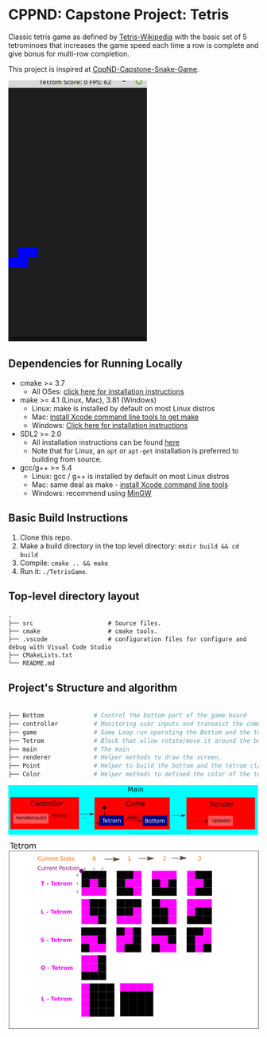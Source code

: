 # CPPND: Capstone Project: Tetris

Classic tetris game as defined by [Tetris-Wikipedia](https://en.wikipedia.org/wiki/Tetris) with the basic set of 5 tetrominoes that increases the game speed each time a row is complete and give bonus for multi-row completion.

This project is inspired at [CppND-Capstone-Snake-Game](https://github.com/udacity/CppND-Capstone-Snake-Game).

<img src="TetrisGif.gif"/>

## Dependencies for Running Locally
* cmake >= 3.7
  * All OSes: [click here for installation instructions](https://cmake.org/install/)
* make >= 4.1 (Linux, Mac), 3.81 (Windows)
  * Linux: make is installed by default on most Linux distros
  * Mac: [install Xcode command line tools to get make](https://developer.apple.com/xcode/features/)
  * Windows: [Click here for installation instructions](http://gnuwin32.sourceforge.net/packages/make.htm)
* SDL2 >= 2.0
  * All installation instructions can be found [here](https://wiki.libsdl.org/Installation)
  * Note that for Linux, an `apt` or `apt-get` installation is preferred to building from source.
* gcc/g++ >= 5.4
  * Linux: gcc / g++ is installed by default on most Linux distros
  * Mac: same deal as make - [install Xcode command line tools](https://developer.apple.com/xcode/features/)
  * Windows: recommend using [MinGW](http://www.mingw.org/)

## Basic Build Instructions

1. Clone this repo.
2. Make a build directory in the top level directory: `mkdir build && cd build`
3. Compile: `cmake .. && make`
4. Run it: `./TetrisGame`.


## Top-level directory layout
    .
    ├── src                     # Source files.
    ├── cmake                   # cmake tools.
    ├── .vscode                 # configuration files for configure and debug with Visual Code Studio
    ├── CMakeLists.txt
    └── README.md

## Project's Structure and algorithm

```bash

├── Bottom              # Control the bottom part of the game board
├── controller          # Monitoring user inputs and transmist the command to the game.
├── game                # Game Loop run operating the Bottom and the tetrom.
├── Tetrom              # Block that allow rotate/move it around the board. 
├── main                # The main
├── renderer            # Helper methods to draw the screen.
├── Point               # Helper to build the bottom and the tetrom class
├── Color               # Helper methods to defined the color of the tetroms


```
![](path10664-6.png)
